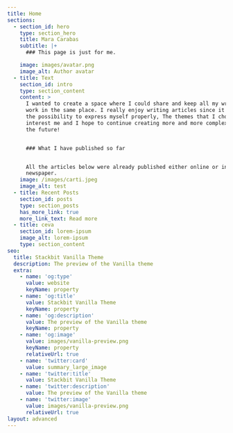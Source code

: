 ```yaml
---
title: Home
sections:
  - section_id: hero
    type: section_hero
    title: Mara Carabas
    subtitle: |+
      ### This page is just for me.

    image: images/avatar.png
    image_alt: Author avatar
  - title: Text
    section_id: intro
    type: section_content
    content: >
      I wanted to create a space where I could share and keep all my written
      work in the same place. I really enjoy writing articles since it gives me
      the possibility to express myself properly, The themes that I chose
      interest me and I hope to continue creating more and more complex works in
      the future!


      ### What I have published so far


      All the articles below were already published either online or in the
      newspaper.
    image: /images/carti.jpeg
    image_alt: test
  - title: Recent Posts
    section_id: posts
    type: section_posts
    has_more_link: true
    more_link_text: Read more
  - title: ceva
    section_id: lorem-ipsum
    image_alt: lorem-ipsum
    type: section_content
seo:
  title: Stackbit Vanilla Theme
  description: The preview of the Vanilla theme
  extra:
    - name: 'og:type'
      value: website
      keyName: property
    - name: 'og:title'
      value: Stackbit Vanilla Theme
      keyName: property
    - name: 'og:description'
      value: The preview of the Vanilla theme
      keyName: property
    - name: 'og:image'
      value: images/vanilla-preview.png
      keyName: property
      relativeUrl: true
    - name: 'twitter:card'
      value: summary_large_image
    - name: 'twitter:title'
      value: Stackbit Vanilla Theme
    - name: 'twitter:description'
      value: The preview of the Vanilla theme
    - name: 'twitter:image'
      value: images/vanilla-preview.png
      relativeUrl: true
layout: advanced
---
```

